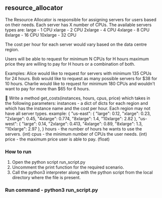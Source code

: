 ## resource_allocator

The Resource Allocator is responsible for assigning servers for users based on their needs. 
Each server has X number of CPUs. 
The available servers types are:
large     - 1 CPU
xlarge    - 2 CPU
2xlarge   - 4 CPU
4xlarge   - 8 CPU
8xlarge   - 16 CPU
10xlarge  - 32 CPU

The cost per hour for each server would vary based on the data centre region.

Users will be able to request for 
minimum N CPUs for H hours
maximum price they are willing to pay for H hours 
or a combination of both.

Examples:
Alice would like to request for servers with minimum 135 CPUs for 24 hours.
Bob would like to request as many possible servers for $38 for 10 hours.
Charlie would like to request for minimum 180 CPUs and wouldn't want to pay for more than $65 for 6 hours.


Write a method get_costs(instances, hours, cpus, price) which takes in the following parameters:
instances - a dict of dicts for each region and which has the instance name and the cost per hour. Each region may not have all server types.
    example:
    {
        "us-east": {
            "large": 0.12,
            "xlarge": 0.23,
            "2xlarge": 0.45,
            "4xlarge": 0.774,
            "8xlarge": 1.4,
            "10xlarge": 2.82
        },
        "us-west": {
            "large": 0.14,
            "2xlarge": 0.413,
            "4xlarge": 0.89,
            "8xlarge": 1.3,
            "10xlarge": 2.97
        },
    }
hours - the number of hours he wants to use the servers. (int)
cpus - the minimum number of CPUs the user needs. (int)
price - the maximum price user is able to pay. (float)

### How to run

1. Open the python script run_script.py
2. Uncomment the print function for the required scenario.
3. Call the python3 interpreter along with the python script from the local directory where the file is present.

### Run command - python3 run_script.py
